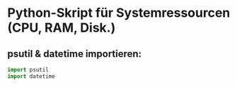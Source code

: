 # Python-Skript für Systemressourcen (CPU, RAM, Disk.)

## psutil & datetime importieren:
```python
import psutil
import datetime
